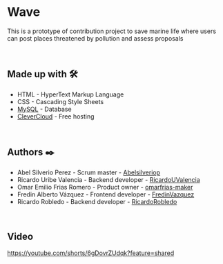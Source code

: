# Wave

This is a prototype of contribution project to save marine life where users can post places threatened by pollution and assess proposals


<br>


## Made up with 🛠️

- HTML - HyperText Markup Language
- CSS - Cascading Style Sheets
- [MySQL](https://www.mysql.com/) - Database
- [CleverCloud](https://www.clever-cloud.com/) - Free hosting


<br>


## Authors ✒️

- Abel Silverio Perez - Scrum master - [Abelsilveriop](https://github.com/Abelsilveriop)
- Ricardo Uribe Valencia - Backend developer - [RicardoUValencia](https://github.com/RicardoUValencia)
- Omar Emilio Frias Romero - Product owner - [omarfrias-maker](https://github.com/omarfrias-maker)
- Fredin Alberto Vázquez - Frontend developer - [FredinVazquez](https://github.com/FredinVazquez)
- Ricardo Robledo - Backend developer - [RicardoRobledo](https://github.com/RicardoRobledo)


<br>


## Video

https://youtube.com/shorts/6gDovrZUdqk?feature=shared
